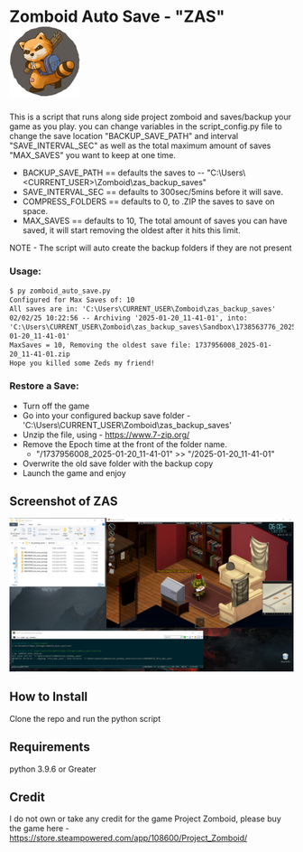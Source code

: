 # Zomboid Auto Save - "ZAS" ![alt text](/images/pz_logo.png "Project Zomboid")
This is a script that runs along side project zomboid and saves/backup your game as you play. you can change variables in the script_config.py file to change the save location "BACKUP_SAVE_PATH" and interval "SAVE_INTERVAL_SEC" as well as the total maximum amount of saves "MAX_SAVES" you want to keep at one time.

* BACKUP_SAVE_PATH == defaults the saves to -- "C:\Users\\<CURRENT_USER>\Zomboid\zas_backup_saves\"
* SAVE_INTERVAL_SEC == defaults to 300sec/5mins before it will save.
* COMPRESS_FOLDERS == defaults to 0, to .ZIP the saves to save on space.
* MAX_SAVES == defaults to 10, The total amount of saves you can have saved, it will start removing the oldest after it hits this limit.

NOTE - The script will auto create the backup folders if they are not present

### Usage:
```
$ py zomboid_auto_save.py
Configured for Max Saves of: 10
All saves are in: 'C:\Users\CURRENT_USER\Zomboid\zas_backup_saves'
02/02/25 10:22:56 -- Archiving '2025-01-20_11-41-01', into: 'C:\Users\CURRENT_USER\Zomboid\zas_backup_saves\Sandbox\1738563776_2025-01-20_11-41-01'
MaxSaves = 10, Removing the oldest save file: 1737956008_2025-01-20_11-41-01.zip
Hope you killed some Zeds my friend!
```

### Restore a Save:
* Turn off the game
* Go into your configured backup save folder - 'C:\Users\CURRENT_USER\Zomboid\zas_backup_saves'
* Unzip the file, using - https://www.7-zip.org/
* Remove the Epoch time at the front of the folder name.
    * "/1737956008_2025-01-20_11-41-01" >> "/2025-01-20_11-41-01"
* Overwrite the old save folder with the backup copy
* Launch the game and enjoy

## Screenshot of ZAS
![alt text](/images/zas_example.png "Example using ZAS to save your game")

## How to Install
Clone the repo and run the python script

## Requirements
python 3.9.6 or Greater

## Credit
I do not own or take any credit for the game Project Zomboid, please buy the game here - https://store.steampowered.com/app/108600/Project_Zomboid/ 
